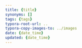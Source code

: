 ```yaml
---
title: {title}
synonyms: []
tags: {tags}
typora-root-url: ..
typora-copy-images-to: ../images
date: {date_time}
updated: {date_time}
---
```




